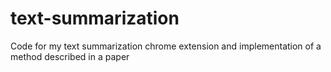 # text-summarization
Code for my text summarization chrome extension and implementation of a method described in a paper
